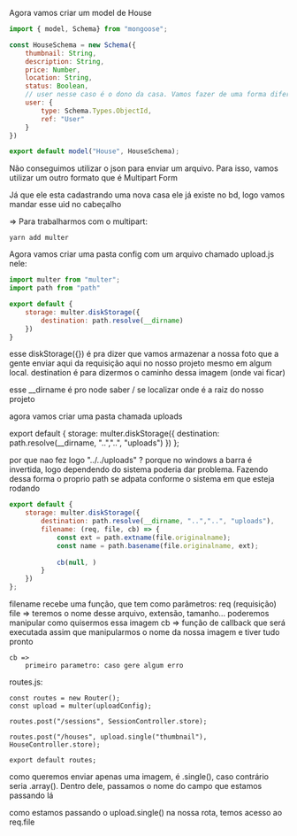 Agora vamos criar um model de House

```javascript
import { model, Schema} from "mongoose";

const HouseSchema = new Schema({
    thumbnail: String,
    description: String,
    price: Number,
    location: String,
    status: Boolean,
    // user nesse caso é o dono da casa. Vamos fazer de uma forma diferente para referenciar o id do usuario
    user: {
        type: Schema.Types.ObjectId,
        ref: "User"
    }
})

export default model("House", HouseSchema);
```

Não conseguimos utilizar o json para enviar um arquivo. Para isso, vamos utilizar um outro formato que é Multipart Form 

Já que ele esta cadastrando uma nova casa ele já existe no bd, logo vamos mandar esse uid no cabeçalho

=> Para trabalharmos com o multipart:

    yarn add multer

Agora vamos criar uma pasta config com um arquivo chamado upload.js
nele:

```javascript
import multer from "multer";
import path from "path"

export default {
    storage: multer.diskStorage({
        destination: path.resolve(__dirname)
    })
}
```

esse diskStorage({}) é pra dizer que vamos armazenar a nossa foto que a gente enviar aqui da requisição aqui no nosso projeto mesmo em algum local. destination é para dizermos o caminho dessa imagem (onde vai ficar)

esse __dirname é pro node saber / se localizar onde é a raiz do nosso projeto

agora vamos criar uma pasta chamada uploads

export default {
    storage: multer.diskStorage({
        destination: path.resolve(__dirname, "..","..", "uploads")
    }) 
};

por que nao fez logo "../../uploads" ? 
    porque no windows a barra é invertida, logo dependendo do sistema poderia dar problema. Fazendo dessa forma o proprio path se adpata conforme o sistema em que esteja rodando


```javascript
export default {
    storage: multer.diskStorage({
        destination: path.resolve(__dirname, "..","..", "uploads"),
        filename: (req, file, cb) => {
            const ext = path.extname(file.originalname);
            const name = path.basename(file.originalname, ext);
        
            cb(null, )
        }
    }) 
};
```

filename recebe uma função, que tem como parâmetros:
    req (requisição)
    file => teremos o nome desse arquivo, extensão, tamanho... poderemos manipular como quisermos essa imagem
    cb => função de callback que será executada assim que manipularmos o nome da nossa imagem e tiver tudo pronto

    cb =>
        primeiro parametro: caso gere algum erro

routes.js:

    const routes = new Router();
    const upload = multer(uploadConfig);

    routes.post("/sessions", SessionController.store);

    routes.post("/houses", upload.single("thumbnail"), HouseController.store);

    export default routes;

como queremos enviar apenas uma imagem, é .single(), caso contrário seria .array(). Dentro dele, passamos o nome do campo que estamos passando lá

como estamos passando o upload.single() na nossa rota, temos acesso ao req.file